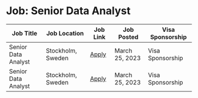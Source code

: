 # Job: Senior Data Analyst

| Job Title | Job Location | Job Link | Job Posted | Visa Sponsorship |
| --- | --- | --- | --- | --- |
| Senior Data Analyst | Stockholm, Sweden | [Apply](https://www.truecaller.com/careers/jobs/4844316) | March 25, 2023 | Visa Sponsorship |
| Senior Data Analyst | Stockholm, Sweden | [Apply](https://www.truecaller.com/careers/jobs/4844316) | March 25, 2023 | Visa Sponsorship |
